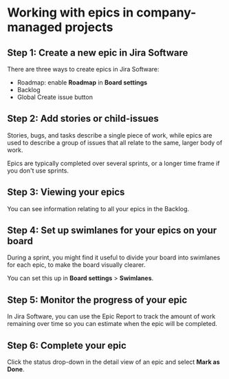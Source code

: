 # Working with epics in company-managed projects

## Step 1: Create a new epic in Jira Software

There are three ways to create epics in Jira Software:

- Roadmap: enable **Roadmap** in **Board settings**
- Backlog
- Global Create issue button


## Step 2: Add stories or child-issues

Stories, bugs, and tasks describe a single piece of work, while epics are used to describe a group of issues that all relate to the same, larger body of work. 

Epics are typically completed over several sprints, or a longer time frame if you don't use sprints.


## Step 3: Viewing your epics

You can see information relating to all your epics in the Backlog.


## Step 4: Set up swimlanes for your epics on your board

During a sprint, you might find it useful to divide your board into swimlanes for each epic, to make the board visually clearer.

You can set this up in **Board settings** > **Swimlanes**.


## Step 5: Monitor the progress of your epic

In Jira Software, you can use the Epic Report to track the amount of work remaining over time so you can estimate when the epic will be completed.


## Step 6: Complete your epic

Click the status drop-down in the detail view of an epic and select **Mark as Done**.